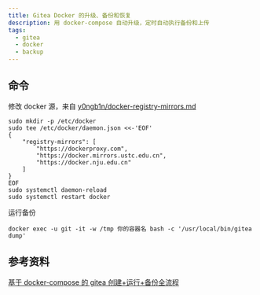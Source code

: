 ```yaml
---
title: Gitea Docker 的升级、备份和恢复
description: 用 docker-compose 自动升级，定时自动执行备份和上传
tags:
  - gitea
  - docker
  - backup
---
```


## 命令
修改 docker 源，来自 [y0ngb1n/docker-registry-mirrors.md](https://gist.github.com/y0ngb1n/7e8f16af3242c7815e7ca2f0833d3ea6)

```shell
sudo mkdir -p /etc/docker
sudo tee /etc/docker/daemon.json <<-'EOF'
{
    "registry-mirrors": [
        "https://dockerproxy.com",
        "https://docker.mirrors.ustc.edu.cn",
        "https://docker.nju.edu.cn"
    ]
}
EOF
sudo systemctl daemon-reload
sudo systemctl restart docker
```

运行备份

```shell
docker exec -u git -it -w /tmp 你的容器名 bash -c '/usr/local/bin/gitea dump'
```

## 参考资料

[基于 docker-compose 的 gitea 创建+运行+备份全流程](https://blog.csdn.net/weixin_42581660/article/details/129900310)